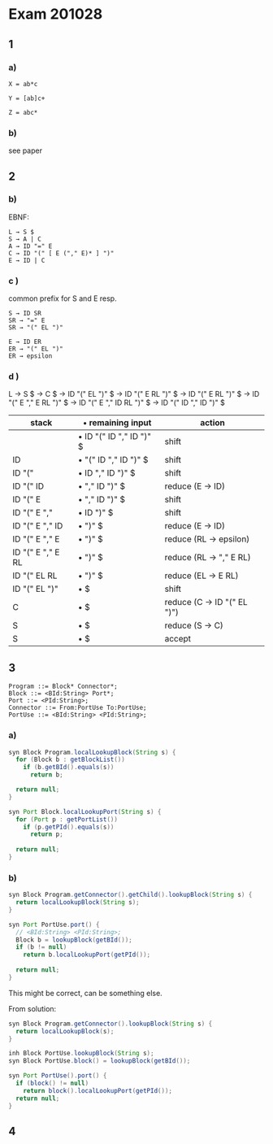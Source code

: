 # Exam 201028

## 1 

### a)

```
X = ab*c

Y = [ab]c+

Z = abc*
```

### b)

see paper

## 2 

### b)

EBNF:

```
L → S $
S → A | C 
A → ID "=" E 
C → ID "(" [ E ("," E)* ] ")" 
E → ID | C
```

### c )

common prefix for S and E resp.

```
S → ID SR 
SR → "=" E
SR → "(" EL ")"

E → ID ER
ER → "(" EL ")"
ER → epsilon
```

### d )

L → S $ →
C $ →
ID "(" EL ")" $ →
ID "(" E RL ")" $ →
ID "(" E RL ")" $ →
ID "(" E "," E RL ")" $ →
ID "(" E "," ID RL ")" $ →
ID "(" ID "," ID ")" $ 


| stack             | • remaining input        | action                      |
| ----------------- | ------------------------ | --------------------------- |
|                   | • ID "(" ID "," ID ")" $ | shift                       |
| ID                | • "(" ID "," ID ")" $    | shift                       |
| ID "("            | • ID "," ID ")" $        | shift                       |
| ID "(" ID         | • "," ID ")" $           | reduce (E -> ID)            |
| ID "(" E          | • "," ID ")" $           | shift                       |
| ID "(" E ","      | • ID ")" $               | shift                       |
| ID "(" E "," ID   | • ")" $                  | reduce (E -> ID)            |
| ID "(" E "," E    | • ")" $                  | reduce (RL -> epsilon)      |
| ID "(" E "," E RL | • ")" $                  | reduce (RL -> "," E RL)     |
| ID "(" EL RL      | • ")" $                  | reduce (EL -> E RL)         |
| ID "(" EL ")"     | • $                      | shift                       |
| C                 | • $                      | reduce (C -> ID "(" EL ")") |
| S                 | • $                      | reduce (S -> C)             |
| S                 | • $                      | accept                      |

## 3

```
Program ::= Block* Connector*;
Block ::= <BId:String> Port*;
Port ::= <PId:String>;
Connector ::= From:PortUse To:PortUse;
PortUse ::= <BId:String> <PId:String>;
```

### a)

```java
syn Block Program.localLookupBlock(String s) {
  for (Block b : getBlockList()) 
    if (b.getBId().equals(s))
      return b;

  return null;
}
```

```java
syn Port Block.localLookupPort(String s) {
  for (Port p : getPortList()) 
    if (p.getPId().equals(s))
      return p;
  
  return null;
}
```

### b) 

```java
syn Block Program.getConnector().getChild().lookupBlock(String s) {
  return localLookupBlock(String s);
}

syn Port PortUse.port() {
  // <BId:String> <PId:String>;
  Block b = lookupBlock(getBId());
  if (b != null) 
    return b.localLookupPort(getPId());
  
  return null;
}
```

This might be correct, can be something else.

From solution:

```java
syn Block Program.getConnector().lookupBlock(String s) {
  return localLookupBlock(s);
}

inh Block PortUse.lookupBlock(String s); 
syn Block PortUse.block() = lookupBlock(getBId());

syn Port PortUse().port() {
  if (block() != null) 
    return block().localLookupPort(getPId());
  return null;
}
```

## 4

